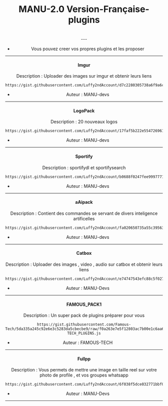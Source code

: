 <h1 align="center"> MANU-2.0 Version-Française-plugins </h1>
<div align="center">
<br /> 
---

- Vous pouvez creer vos propres plugins et les proposer

---


<h4 align="center"> Imgur </h1>

  Description : Uploader des images sur imgur et obtenir leurs liens

```
https://gist.githubusercontent.com/Luffy2ndAccount/d7c2280305738a6f9a6c2c60b1bab8f9/raw/2af46631ae25eed65044311b3065c0100dac7e85/imgurVF.js
```
- Auteur : MANU-devs
---


<h4 align="center"> LogoPack </h1>

  Description : 20 nouveaux logos

```
https://gist.githubusercontent.com/Luffy2ndAccount/17faf5b222e554726961e8a0d6b5be72/raw/105db19b22d64d0837a5c3ac87d0eba518b1766a/logopackVF.js
```
- Auteur : MANU-devs
---


<h4 align="center"> Sportify </h1>

  Description : sportifydl et sportifysearch

```
https://gist.githubusercontent.com/Luffy2ndAccount/b0688f0247fee99977719d67ded351a8/raw/7b04c87da956ddc3988df2d8de2bd878e0c6495d/sportifyVF.js
```
- Auteur : MANU-devs
---


<h4 align="center"> aAipack </h1>

  Description : Contient des commandes se servant de divers inteligence artificelles

```
https://gist.githubusercontent.com/Luffy2ndAccount/fa020650735a55c39563cb6d2cbbb477/raw/5d5302dcfcc5b628984247a97104cba7ac782ff6/aipackVF.js
```
- Auteur : MANU-devs
---


<h4 align="center"> Catbox </h1>

  Description : Uploader des images , video , audio sur catbox et obtenir leurs liens

```
https://gist.githubusercontent.com/Luffy2ndAccount/e74747543efc88c5f027b350fd644034/raw/c3bf520f9f25bd08f8915ae28a39f62edf3d8a71/catboxVF.js
```
- Auteur : MANU-Devs
---


<h4 align="center"> FAMOUS_PACK1 </h1>

  Description : Un super pack de plugins préparer pour vous

```
https://gist.githubusercontent.com/Famous-Tech/5da335a245c92e6e3c5283da5cbecbe9/raw/f0a263e7e5f12803ac7b00e1c6aa6af9525e9796/FAMOUS-TECH_PLUGINS.js
```
- Auteur : FAMOUS-TECH
---


<h4 align="center"> Fullpp </h1>

  Description : Vous permets de mettre une image en taille reel sur votre photo de profile , et vos groupes whatsapp

```
https://gist.githubusercontent.com/Luffy2ndAccount/6f038f5dce032771bbf0a6ab88509e2c/raw/1b8285bf22963be908b6403295858180184d6f90/fullppVF.js
```
- Auteur : MANU-Devs
---